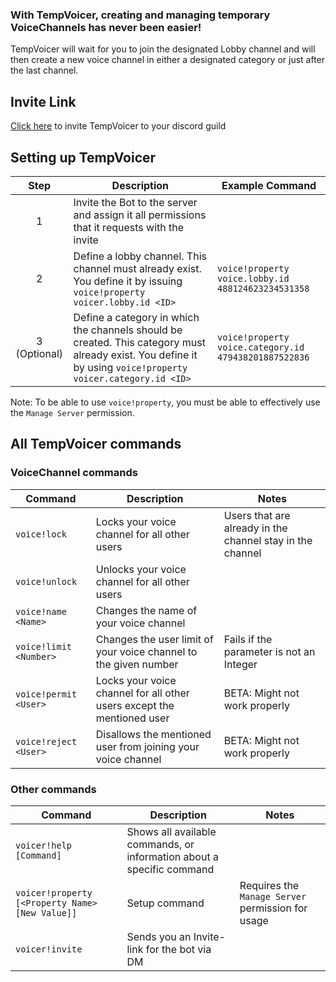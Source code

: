 ### With TempVoicer, creating and managing temporary VoiceChannels has never been easier!
TempVoicer will wait for you to join the designated Lobby channel and will then create a new voice channel in either a designated category or just after the last channel.

## Invite Link
[Click here](https://discordapp.com/oauth2/authorize/?permissions=17918032&scope=bot&client_id=581758105000607767) to invite TempVoicer to your discord guild

## Setting up TempVoicer
|     Step     | Description                                                                                                                                                  | Example Command                                       |
|:------------:|--------------------------------------------------------------------------------------------------------------------------------------------------------------|-------------------------------------------------------|
|       1      | Invite the Bot to the server and assign it all permissions that it requests with the invite                                                                  |                                                       |
|       2      | Define a lobby channel. This channel must already exist. You define it by issuing `voice!property voicer.lobby.id <ID>`                                      | `voice!property voice.lobby.id 488124623234531358`    |
| 3 (Optional) | Define a category in which the channels should be created. This category must already exist. You define it by using `voice!property voicer.category.id <ID>` | `voice!property voice.category.id 479438201887522836` |

Note: To be able to use `voice!property`, you must be able to effectively use the `Manage Server` permission.

## All TempVoicer commands
### VoiceChannel commands
| Command                | Description                                                            | Notes                                                     |
|------------------------|------------------------------------------------------------------------|-----------------------------------------------------------|
| `voice!lock`           | Locks your voice channel for all other users                           | Users that are already in the channel stay in the channel |
| `voice!unlock`         | Unlocks your voice channel for all other users                         |                                                           |
| `voice!name <Name>`    | Changes the name of your voice channel                                 |                                                           |
| `voice!limit <Number>` | Changes the user limit of your voice channel to the given number       | Fails if the parameter is not an Integer                  |
| `voice!permit <User>`  | Locks your voice channel for all other users except the mentioned user | BETA: Might not work properly                             |
| `voice!reject <User>`  | Disallows the mentioned user from joining your voice channel           | BETA: Might not work properly                             |
### Other commands
| Command                                         | Description                                                           | Notes                                             |
|-------------------------------------------------|-----------------------------------------------------------------------|---------------------------------------------------|
| `voicer!help [Command]`                         | Shows all available commands, or information about a specific command |                                                   |
| `voicer!property [<Property Name> [New Value]]` | Setup command                                                         | Requires the `Manage Server` permission for usage |
| `voicer!invite`                                 | Sends you an Invite-link for the bot via DM                           |                                                   |
